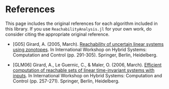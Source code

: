# References

This page includes the original references for each algorithm included in this
library. If you use `ReachabilityAnalysis.jl` for your own work, do consider
citing the appropriate original reference.

- [G05] Girard, A. (2005, March). [Reachability of uncertain linear systems using
        zonotopes](http://www-ljk.imag.fr/membres/Antoine.Girard/Publications/hscc2005.pdf).
        In International Workshop on Hybrid Systems: Computation and Control (pp. 291-305).
        Springer, Berlin, Heidelberg.

- [GLM06] Girard, A., Le Guernic, C., & Maler, O. (2006, March).
         [Efficient computation of reachable sets of linear time-invariant systems
         with inputs](http://www-verimag.imag.fr/~maler/Papers/zonotope.pdf).
         In International Workshop on Hybrid Systems: Computation and Control (pp. 257-271).
         Springer, Berlin, Heidelberg.

